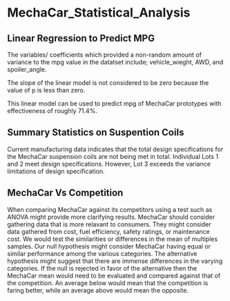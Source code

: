 # MechaCar_Statistical_Analysis

## Linear Regression to Predict MPG
The variables/ coefficients which provided a non-random amount of variance to the mpg value in the datatset include; vehicle_wieght, AWD, and spoiler_angle.

The slope of the linear model is not considered to be zero because the value of p is less than zero.

This linear model can be used to  predict mpg of MechaCar prototypes with effectiveness of roughly 71.4%.

## Summary Statistics on Suspention Coils
Current manufacturing data indicates that the total design specifications for the MechaCar suspension coils are not being met in total.  Individual Lots 1 and 2 meet design specifications. However, Lot 3 exceeds the variance limitations of design specification.

## MechaCar Vs Competition
When comparing MechaCar against its competitors using a test such as ANOVA might provide more clarifying results. MechaCar should consider gathering data that is more relavant to consumers.  They might consider data gathered from cost, fuel efficiency, safety ratings, or maintenance cost.  We would test the similarities or differences in the mean of multiples samples. Our null hypothesis might consider MechaCar having equal or similar performance among the various categories. The alternative hypothesis might suggest that there are immense differences in the varying categories. If the null is rejected in favor of the alternative then the MechaCar mean would need to be evaluated and compared against that of the competition.  An average below would mean that the competition is faring better, while an average above would mean the opposite.
